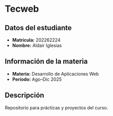 # Tecweb

## Datos del estudiante
- **Matrícula:** 202262224  
- **Nombre:** Aldair Iglesias  

## Información de la materia
- **Materia:** Desarrollo de Aplicaciones Web  
- **Periodo:** Ago–Dic 2025  

## Descripción
Repositorio para prácticas y proyectos del curso.

